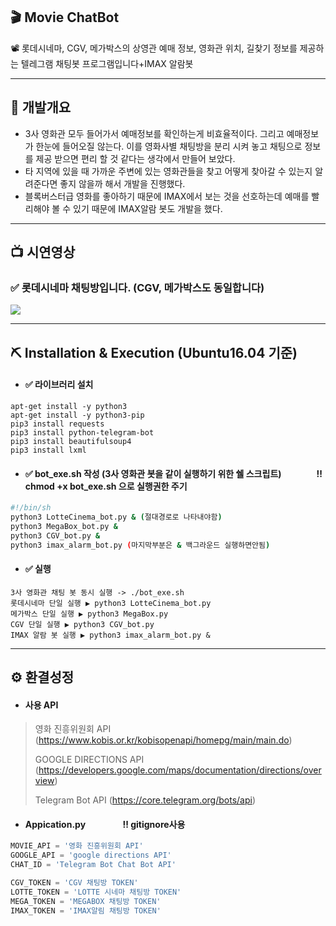 ## 🎬 Movie ChatBot
📽 롯데시네마, CGV, 메가박스의 상영관 예매 정보, 영화관 위치, 길찾기 정보를 제공하는 텔레그램 채팅봇 프로그램입니다+IMAX 알람봇

***
## 🚀 개발개요
* 3사 영화관 모두 들어가서 예매정보를 확인하는게 비효율적이다. 그리고 예매정보가 한눈에 들어오질 않는다. 이를 영화사별 채팅방을 분리 시켜 놓고 채팅으로 정보를 제공 받으면 편리 할 것 같다는 생각에서 만들어 보았다.
* 타 지역에 있을 때 가까운 주변에 있는 영화관들을 찾고 어떻게 찾아갈 수 있는지 알려준다면 좋지 않을까 해서 개발을 진행했다.
* 블록버스터급 영화를 좋아하기 때문에 IMAX에서 보는 것을 선호하는데 예매를 빨리해야 볼 수 있기 때문에 IMAX알람 봇도 개발을 했다.  

***

## 📺 시연영상
### ✅ 롯데시네마 채팅방입니다. (CGV, 메가박스도 동일합니다)

<img src = "https://user-images.githubusercontent.com/50009692/128194624-49cb8c1e-f250-4c45-9b26-4d7c7f05d235.gif">

***

## ⛏ Installation & Execution (Ubuntu16.04 기준)
* #### ✅ 라이브러리 설치
```
apt-get install -y python3
apt-get install -y python3-pip
pip3 install requests
pip3 install python-telegram-bot
pip3 install beautifulsoup4
pip3 install lxml
```
* #### ✅ bot_exe.sh 작성 (3사 영화관 봇을 같이 실행하기 위한 쉘 스크립트)　　　　**‼ chmod +x bot_exe.sh 으로 실행권한 주기**
```bash
#!/bin/sh
python3 LotteCinema_bot.py & (절대경로로 나타내야함)
python3 MegaBox_bot.py &
python3 CGV_bot.py &   
python3 imax_alarm_bot.py (마지막부분은 & 백그라운드 실행하면안됨)
```
* #### ✅ 실행
```
3사 영화관 채팅 봇 동시 실행 -> ./bot_exe.sh
롯데시네마 단일 실행 ▶ python3 LotteCinema_bot.py
메가박스 단일 실행 ▶ python3 MegaBox.py
CGV 단일 실행 ▶ python3 CGV_bot.py
IMAX 알람 봇 실행 ▶ python3 imax_alarm_bot.py &
```

***

## ⚙ 환결성정
* #### 사용 API
> 영화 진흥위원회 API (<https://www.kobis.or.kr/kobisopenapi/homepg/main/main.do>)
> 
> GOOGLE DIRECTIONS API (<https://developers.google.com/maps/documentation/directions/overview>)
> 
> Telegram Bot API (<https://core.telegram.org/bots/api>)
* #### Appication.py 　　　　**‼ gitignore사용**
```python
MOVIE_API = '영화 진흥위원회 API'
GOOGLE_API = 'google directions API'
CHAT_ID = 'Telegram Bot Chat Bot API'

CGV_TOKEN = 'CGV 채팅방 TOKEN'
LOTTE_TOKEN = 'LOTTE 시네마 채팅방 TOKEN'
MEGA_TOKEN = 'MEGABOX 채팅방 TOKEN'
IMAX_TOKEN = 'IMAX알림 채팅방 TOKEN'

```
